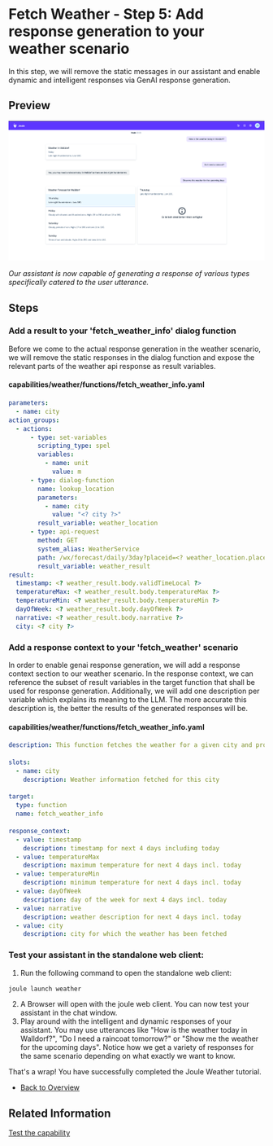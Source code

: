# Fetch Weather - Step 5: Add response generation to your weather scenario

In this step, we will remove the static messages in our assistant and enable dynamic and intelligent responses via GenAI response generation.

## Preview

![image](assets/preview.png)

*Our assistant is now capable of generating a response of various types specifically catered to the user utterance.*

## Steps

### Add a result to your 'fetch_weather_info' dialog function

Before we come to the actual response generation in the weather scenario, we will remove the static responses in the dialog function and expose the relevant parts of the weather api response as result variables.

#### capabilities/weather/functions/fetch_weather_info.yaml

```yaml
parameters:
  - name: city
action_groups:
  - actions:
      - type: set-variables
        scripting_type: spel
        variables:
          - name: unit
            value: m
      - type: dialog-function
        name: lookup_location
        parameters:
          - name: city
            value: "<? city ?>"
        result_variable: weather_location
      - type: api-request
        method: GET
        system_alias: WeatherService
        path: /wx/forecast/daily/3day?placeid=<? weather_location.placeid ?>&units=<? unit ?>&language=en-US&format=json
        result_variable: weather_result
result:
  timestamp: <? weather_result.body.validTimeLocal ?>
  temperatureMax: <? weather_result.body.temperatureMax ?>
  temperatureMin: <? weather_result.body.temperatureMin ?>
  dayOfWeek: <? weather_result.body.dayOfWeek ?>
  narrative: <? weather_result.body.narrative ?>
  city: <? city ?>
```

### Add a response context to your 'fetch_weather' scenario

In order to enable genai response generation, we will add a response context section to our weather scenario. In the response context, we can reference the subset of result variables in the target function that shall be used for response generation. Additionally, we will add one description per variable which explains its meaning to the LLM. The more accurate this description is, the better the results of the generated responses will be.

#### capabilities/weather/functions/fetch_weather_info.yaml

```yaml
description: This function fetches the weather for a given city and provides intelligent responses to weather related topics

slots:
  - name: city
    description: Weather information fetched for this city

target:
  type: function
  name: fetch_weather_info

response_context:
  - value: timestamp
    description: timestamp for next 4 days including today
  - value: temperatureMax
    description: maximum temperature for next 4 days incl. today
  - value: temperatureMin
    description: minimum temperature for next 4 days incl. today
  - value: dayOfWeek
    description: day of the week for next 4 days incl. today
  - value: narrative
    description: weather description for next 4 days incl. today
  - value: city
    description: city for which the weather has been fetched
```

### Test your assistant in the standalone web client:

1. Run the following command to open the standalone web client:
```bash
joule launch weather
```
2. A Browser will open with the joule web client. You can now test your assistant in the chat window.
3. Play around with the intelligent and dynamic responses of your assistant. You may use utterances like "How is the weather today in Walldorf?", "Do I need a raincoat tomorrow?" or "Show me the weather for the upcoming days". Notice how we get a variety of responses for the same scenario depending on what exactly we want to know.

That's a wrap! You have successfully completed the Joule Weather tutorial.

* [Back to Overview](../index.md)

## Related Information 

[Test the capability](https://help.sap.com/docs/joule/service-guide/test-capability)
